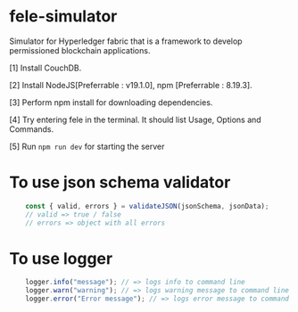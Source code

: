# fele-simulator
Simulator for Hyperledger fabric that is a framework to develop permissioned blockchain applications.

[1] Install CouchDB. 

[2] Install NodeJS[Preferrable : v19.1.0], npm [Preferrable : 8.19.3]. 

[3] Perform npm install for downloading dependencies. 

[4] Try entering fele in the terminal. It should list Usage, Options and Commands. 

[5] Run `npm run dev` for starting the server

# To use json schema validator
```javascript
    const { valid, errors } = validateJSON(jsonSchema, jsonData);
    // valid => true / false
    // errors => object with all errors
```

# To use logger
```javascript
    logger.info("message"); // => logs info to command line
    logger.warn("warning"); // => logs warning message to command line
    logger.error("Error message"); // => logs error message to command line and logs.log file
```

